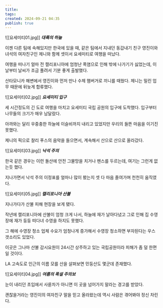 ```yaml
---
title: 
tags: 
created: 2024-09-21 04:35
publish: true
---
```

![[요세미티01.jpg]]
**_대륙의 하늘_**

이젠 다른 팀에 속해있지만 한국에 있을 때, 같은 팀에서 지내던 동갑내기 친구 영진이와 녀석의 여자친구인 제니와 함께 셋이서 요세미티로 여행을 떠났다.

여행을 떠나기 얼마 전 캘리포니아에 엄청난 폭염으로 인해 밖에 나가기가 싫었는데, 이 날부터 날씨가 조금 풀려서 기분 좋게 출발했다.

산타모니카 해변에서 영진이와 먼저 만나 수제 햄버거로 끼니를 때웠다. 제니는 밀린 업무 때문에 뒤늦게 합류했다.

![[요세미티02.jpg]]
**_요세미티 입구_**

세 시간정도의 긴 도로 여행을 마치고 요세미티 국립 공원의 입구에 도착했다. 입구부터 나무들의 크기가 매우 남달랐다.

아까와는 달리 우중충한 하늘에 이슬비까지 내리고 있었지만 우리의 들뜬 마음을 이기진 못했다.

제니의 픽으로 찰리 푸스의 음악을 들으면서, 계속해서 산으로 산으로 올라갔다.

![[요세미티03.jpg]]
**_낙석 주의_**

한국 같은 경우는 이런 돌산에 안전 그물망을 치거나 펜스를 두르는데, 여기는 그런게 없는듯 했다.

지나가면서 낙석 주의 이정표를 얼마나 많이 봤는지 셋 다 마음 졸여가며 천천히 움직였다.

![[요세미티05.jpg]]
**_캘리포니아 산불_**

지나가다가 산불 피해 현장을 보게 됐다.

작년에 캘리포니아에 산불이 엄청 크게 나서, 하늘에 재가 날아다녔고 그로 인해 집 수영장에 재가 둥둥 떠다녀 수영을 하지도 못했다.

그 해에 수영장 청소 업체 수요가 엄청나게 증가해서 수영장 청소하면 부자된다는 우스갯소리도 있었다.

이곳은 그나마 산불 감시요원이 24시간 상주하고 있는 국립공원이라 피해가 좀 덜 한편일 것이다.

LA 고속도로 인근의 이름 모를 산을 살펴보면 민둥산도 몇군데 존재했다.

![[요세미티04.jpg]]
**_여름의 폭설 주의보_**

눈이 내리던 초입에서 사륜차가 아니면 이 곳을 넘어가지 말라는 경고를 받았다. 

괜찮을거라는 영진이의 여자친구 말을 믿고 올라왔는데 역시 사람은 겪어봐야 정신 차린다.
